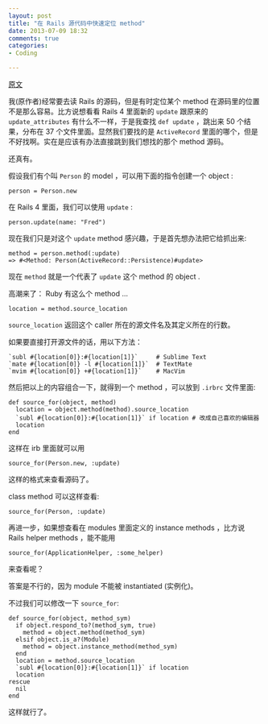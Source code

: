 ```yaml
---
layout: post
title: "在 Rails 源代码中快速定位 method"
date: 2013-07-09 18:32
comments: true
categories:
- Coding

---
```


[原文](http://pragmaticstudio.com/blog/2013/2/13/view-source-ruby-methods)

我(原作者)经常要去读 Rails 的源码，但是有时定位某个 method 在源码里的位置不是那么容易。比方说想看看 Rails 4 里面新的 `update` 跟原来的 `update_attributes` 有什么不一样，于是我查找 `def update` ，跳出来 50 个结果，分布在 37 个文件里面。显然我们要找的是 `ActiveRecord` 里面的哪个，但是不好找啊。实在是应该有办法直接跳到我们想找的那个 method 源码。

还真有。

<!-- more -->

假设我们有个叫 `Person` 的 model ，可以用下面的指令创建一个 object :

    person = Person.new
    
在 Rails 4 里面，我们可以使用 `update` :

    person.update(name: "Fred")
    
现在我们只是对这个 `update` method 感兴趣，于是首先想办法把它给抓出来: 

    method = person.method(:update)
    => #<Method: Person(ActiveRecord::Persistence)#update>

现在 `method` 就是一个代表了 `update` 这个 method 的 object .

高潮来了： Ruby 有这么个 method ...

    location = method.source_location
    
`source_location` 返回这个 caller 所在的源文件名及其定义所在的行数。

如果要直接打开源文件的话，用以下方法：

    `subl #{location[0]}:#{location[1]}`     # Sublime Text
    `mate #{location[0]} -l #{location[1]}`  # TextMate
    `mvim #{location[0]} +#{location[1]}`    # MacVim

然后把以上的内容组合一下，就得到一个 method ，可以放到 `.irbrc` 文件里面:

    def source_for(object, method)
      location = object.method(method).source_location
      `subl #{location[0]}:#{location[1]}` if location # 改成自己喜欢的编辑器
      location
    end
    
这样在 irb 里面就可以用

    source_for(Person.new, :update)

这样的格式来查看源码了。

class method 可以这样查看:

    source_for(Person, :update)
    
再进一步，如果想查看在 modules 里面定义的 instance methods ，比方说 Rails helper methods ，能不能用

    source_for(ApplicationHelper, :some_helper)
    
来查看呢？

答案是不行的，因为 module 不能被 instantiated (实例化)。

不过我们可以修改一下 `source_for`:

    def source_for(object, method_sym)
      if object.respond_to?(method_sym, true)
        method = object.method(method_sym)
      elsif object.is_a?(Module)
        method = object.instance_method(method_sym)
      end
      location = method.source_location
      `subl #{location[0]}:#{location[1]}` if location
      location
    rescue
      nil
    end
    
这样就行了。